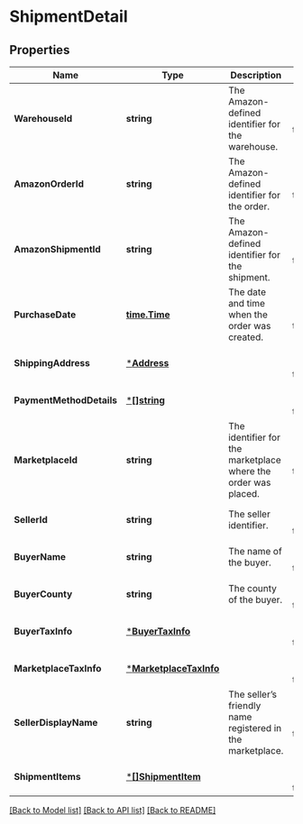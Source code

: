 # ShipmentDetail

## Properties
Name | Type | Description | Notes
------------ | ------------- | ------------- | -------------
**WarehouseId** | **string** | The Amazon-defined identifier for the warehouse. | [optional] [default to null]
**AmazonOrderId** | **string** | The Amazon-defined identifier for the order. | [optional] [default to null]
**AmazonShipmentId** | **string** | The Amazon-defined identifier for the shipment. | [optional] [default to null]
**PurchaseDate** | [**time.Time**](time.Time.md) | The date and time when the order was created. | [optional] [default to null]
**ShippingAddress** | [***Address**](Address.md) |  | [optional] [default to null]
**PaymentMethodDetails** | [***[]string**](array.md) |  | [optional] [default to null]
**MarketplaceId** | **string** | The identifier for the marketplace where the order was placed. | [optional] [default to null]
**SellerId** | **string** | The seller identifier. | [optional] [default to null]
**BuyerName** | **string** | The name of the buyer. | [optional] [default to null]
**BuyerCounty** | **string** | The county of the buyer. | [optional] [default to null]
**BuyerTaxInfo** | [***BuyerTaxInfo**](BuyerTaxInfo.md) |  | [optional] [default to null]
**MarketplaceTaxInfo** | [***MarketplaceTaxInfo**](MarketplaceTaxInfo.md) |  | [optional] [default to null]
**SellerDisplayName** | **string** | The seller’s friendly name registered in the marketplace. | [optional] [default to null]
**ShipmentItems** | [***[]ShipmentItem**](array.md) |  | [optional] [default to null]

[[Back to Model list]](../README.md#documentation-for-models) [[Back to API list]](../README.md#documentation-for-api-endpoints) [[Back to README]](../README.md)

